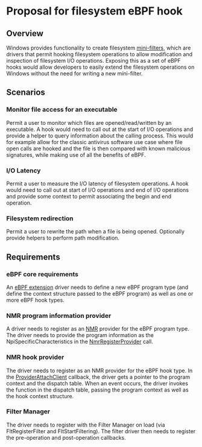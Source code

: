 # Proposal for filesystem eBPF hook

## Overview

Windows provides functionality to create filesystem
[mini-filters](https://docs.microsoft.com/en-us/windows-hardware/drivers/ifs/filter-manager-concepts),
which are drivers that permit hooking filesystem operations to allow modification and inspection of filesystem
I/O operations. Exposing this as a set of eBPF hooks would allow developers to easily extend the filesystem
operations on Windows without the need for writing a new mini-filter.

## Scenarios

### Monitor file access for an executable

Permit a user to monitor which files are opened/read/written by an executable. A hook would need to call out at
the start of I/O operations and provide a helper to query information about the calling process. This would for
example allow for the classic antivirus software use case where file open calls are hooked and the file is
then compared with known malicious signatures, while making use of all the benefits of eBPF.

### I/O Latency

Permit a user to measure the I/O latency of filesystem operations. A hook would need to call out at start of I/O
operations and end of I/O operations and provide some context to permit associating the begin and end operation.

### Filesystem redirection

Permit a user to rewrite the path when a file is being opened. Optionally provide helpers to perform path modification.

## Requirements

### eBPF core requirements

An [eBPF extension](eBpfExtensions.md) driver needs to define a new eBPF program type (and define the context
structure passed to the eBPF program) as well as one or more eBPF hook types.

### NMR program information provider

A driver needs to register as an
[NMR](https://docs.microsoft.com/en-us/windows-hardware/drivers/network/network-programming-interface) provider for
the eBPF program type. The driver needs to provide the program information as the NpiSpecificCharacteristics in the
[NmrRegisterProvider](https://docs.microsoft.com/en-us/windows-hardware/drivers/ddi/netioddk/nf-netioddk-nmrregisterprovider)
call.

### NMR hook provider

The driver needs to register as an NMR provider for the eBPF hook type. In the
[ProviderAttachClient](https://docs.microsoft.com/en-us/windows-hardware/drivers/network/network-module-attachment)
callback, the driver gets a pointer to the program context and the dispatch table. When an event occurs, the driver
invokes the function in the dispatch table, passing the program context as well as the hook context structure.

### Filter Manager

The driver needs to register with the Filter Manager on load (via FltRegisterFilter and FltStartFiltering). The
filter driver then needs to register the pre-operation and post-operation callbacks.
